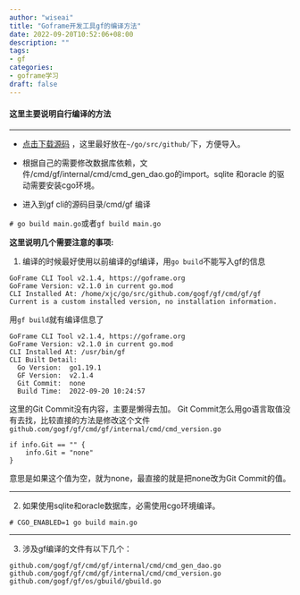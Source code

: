 ```yaml
---
author: "wiseai"
title: "Goframe开发工具gf的编译方法"
date: 2022-09-20T10:52:06+08:00
description: ""
tags:
- gf
categories:
- goframe学习
draft: false
---
```

#### 这里主要说明自行编译的方法
-------

- [点击下载源码](https://github.com/gogf/gf) ，这里最好放在`~/go/src/github/`下，方便导入。

- 根据自己的需要修改数据库依赖，文件/cmd/gf/internal/cmd/cmd_gen_dao.go的import。sqlite 和oracle 的驱动需要安装cgo环境。

- 进入到gf cli的源码目录/cmd/gf 编译

`# go build main.go`或者`gf build main.go`

**这里说明几个需要注意的事项:**
1. 编译的时候最好使用以前编译的gf编译，用`go build`不能写入gf的信息
```
GoFrame CLI Tool v2.1.4, https://goframe.org
GoFrame Version: v2.1.0 in current go.mod
CLI Installed At: /home/xjc/go/src/github.com/gogf/gf/cmd/gf/gf
Current is a custom installed version, no installation information.
```
用`gf build`就有编译信息了
```
GoFrame CLI Tool v2.1.4, https://goframe.org
GoFrame Version: v2.1.0 in current go.mod
CLI Installed At: /usr/bin/gf
CLI Built Detail:
  Go Version:  go1.19.1
  GF Version:  v2.1.4
  Git Commit:  none
  Build Time:  2022-09-20 10:24:57
```
这里的Git Commit没有内容，主要是懒得去加。
Git Commit怎么用go语言取值没有去找，比较直接的方法是修改这个文件`github.com/gogf/gf/cmd/gf/internal/cmd/cmd_version.go`
```
if info.Git == "" {
    info.Git = "none"
}
```
意思是如果这个值为空，就为none，最直接的就是把none改为Git Commit的值。

-------
2. 如果使用sqlite和oracle数据库，必需使用cgo环境编译。

`# CGO_ENABLED=1 go build main.go`

-------
3. 涉及gf编译的文件有以下几个：
```
github.com/gogf/gf/cmd/gf/internal/cmd/cmd_gen_dao.go
github.com/gogf/gf/cmd/gf/internal/cmd/cmd_version.go
github.com/gogf/gf/os/gbuild/gbuild.go

```
